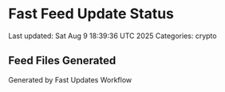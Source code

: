 # Fast Feed Update Status
Last updated: Sat Aug  9 18:39:36 UTC 2025
Categories: crypto

## Feed Files Generated

Generated by Fast Updates Workflow
